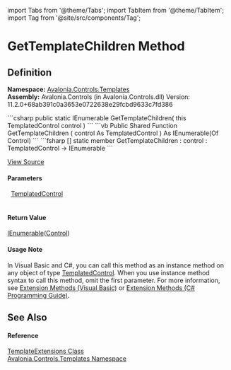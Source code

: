 import Tabs from '@theme/Tabs'; 
import TabItem from '@theme/TabItem'; 
import Tag from '@site/src/components/Tag'; 

# GetTemplateChildren Method




## Definition
**Namespace:** <a href="N_Avalonia_Controls_Templates">Avalonia.Controls.Templates</a>  
**Assembly:** Avalonia.Controls (in Avalonia.Controls.dll) Version: 11.2.0+68ab391c0a3653e0722638e29fcbd9633c7fd386

<Tabs groupId="api-code-preview">
<TabItem value="csharp" label="C#">
```csharp
public static IEnumerable<Control> GetTemplateChildren(
	this TemplatedControl control
)
```
</TabItem>
<TabItem value="vb" label="VB">
```vb
<ExtensionAttribute>
Public Shared Function GetTemplateChildren ( 
	control As TemplatedControl
) As IEnumerable(Of Control)
```
</TabItem>
<TabItem value="fsharp" label="F#">
```fsharp
[<ExtensionAttribute>]
static member GetTemplateChildren : 
        control : TemplatedControl -> IEnumerable<Control> 
```
</TabItem>
</Tabs>



<a href="https://github.com/AvaloniaUI/Avalonia/tree/master/srcAvalonia.Controls/Templates/TemplateExtensions.cs" title="View the source code">View Source</a>



#### Parameters
<dl><dt>  <a href="T_Avalonia_Controls_Primitives_TemplatedControl">TemplatedControl</a></dt><dd> </dd></dl>

#### Return Value
<a href="https://learn.microsoft.com/dotnet/api/system.collections.generic.ienumerable-1" target="_blank" rel="noopener noreferrer">IEnumerable</a>(<a href="T_Avalonia_Controls_Control">Control</a>)

#### Usage Note
In Visual Basic and C#, you can call this method as an instance method on any object of type <a href="T_Avalonia_Controls_Primitives_TemplatedControl">TemplatedControl</a>. When you use instance method syntax to call this method, omit the first parameter. For more information, see <a href="https://docs.microsoft.com/dotnet/visual-basic/programming-guide/language-features/procedures/extension-methods" target="_blank" rel="noopener noreferrer">Extension Methods (Visual Basic)</a> or <a href="https://docs.microsoft.com/dotnet/csharp/programming-guide/classes-and-structs/extension-methods" target="_blank" rel="noopener noreferrer">Extension Methods (C# Programming Guide)</a>.

## See Also


#### Reference
<a href="T_Avalonia_Controls_Templates_TemplateExtensions">TemplateExtensions Class</a>  
<a href="N_Avalonia_Controls_Templates">Avalonia.Controls.Templates Namespace</a>  
